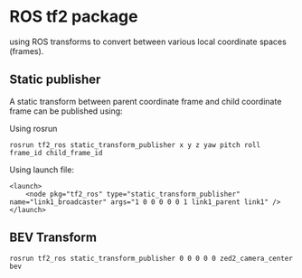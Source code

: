 # ROS tf2 package
using ROS transforms to convert between various local coordinate spaces (frames).

## Static publisher
A static transform between parent coordinate frame and child coordinate frame can be published using: 

Using rosrun
```
rosrun tf2_ros static_transform_publisher x y z yaw pitch roll frame_id child_frame_id
```

Using launch file: 
```
<launch>
    <node pkg="tf2_ros" type="static_transform_publisher" name="link1_broadcaster" args="1 0 0 0 0 0 1 link1_parent link1" />
</launch>
```

## BEV Transform 
```
rosrun tf2_ros static_transform_publisher 0 0 0 0 0 zed2_camera_center bev
```